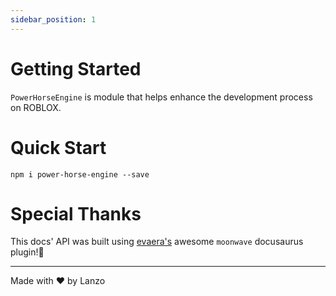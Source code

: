 ```yaml
---
sidebar_position: 1
---
```


# Getting Started

`PowerHorseEngine` is module that helps enhance the development process on ROBLOX.

# Quick Start

`npm i power-horse-engine --save`

# Special Thanks

This docs' API was built using [evaera's](https://github.io/evaera) awesome `moonwave` docusaurus plugin!🎉

---

Made with ❤️ by Lanzo